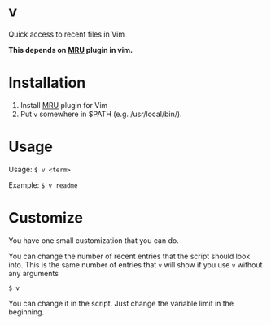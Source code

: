 # v
Quick access to recent files in Vim

**This depends on [MRU](https://github.com/vim-scripts/mru.vim) plugin in vim.**


# Installation
1. Install [MRU](https://github.com/vim-scripts/mru.vim) plugin for Vim
2. Put `v` somewhere in $PATH (e.g. /usr/local/bin/).

# Usage

Usage: `$ v <term>`

Example: `$ v readme`

# Customize
You have one small customization that you can do.

You can change the number of recent entries that the script should look into.
This is the same number of entries that `v` will show if you use `v` without any arguments

`$ v`

You can change it in the script. Just change the variable limit in the beginning.


